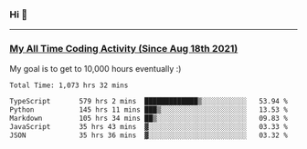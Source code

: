 ### Hi 🙂

---

### <a href="https://wakatime.com/@Eroxl">My All Time Coding Activity (Since Aug 18th 2021)</a>
My goal is to get to 10,000 hours eventually :)
<!--START_SECTION:waka-->

```txt
Total Time: 1,073 hrs 32 mins

TypeScript       579 hrs 2 mins  █████████████▒░░░░░░░░░░░   53.94 %
Python           145 hrs 11 mins ███▒░░░░░░░░░░░░░░░░░░░░░   13.53 %
Markdown         105 hrs 34 mins ██▒░░░░░░░░░░░░░░░░░░░░░░   09.83 %
JavaScript       35 hrs 43 mins  ▓░░░░░░░░░░░░░░░░░░░░░░░░   03.33 %
JSON             35 hrs 36 mins  ▓░░░░░░░░░░░░░░░░░░░░░░░░   03.32 %
```

<!--END_SECTION:waka-->
